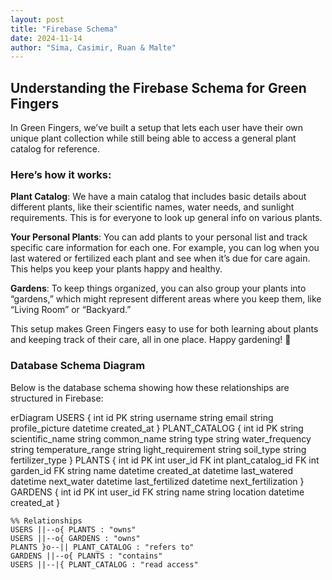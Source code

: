 ```yaml
---
layout: post
title: "Firebase Schema"
date: 2024-11-14
author: "Sima, Casimir, Ruan & Malte"
---
```


## Understanding the Firebase Schema for Green Fingers

In Green Fingers, we’ve built a setup that lets each user have their own unique plant collection while still being able to access a general plant catalog for reference.

### Here’s how it works:

**Plant Catalog**: We have a main catalog that includes basic details about different plants, like their scientific names, water needs, and sunlight requirements. This is for everyone to look up general info on various plants.

**Your Personal Plants**: You can add plants to your personal list and track specific care information for each one. For example, you can log when you last watered or fertilized each plant and see when it’s due for care again. This helps you keep your plants happy and healthy.

**Gardens**: To keep things organized, you can also group your plants into “gardens,” which might represent different areas where you keep them, like “Living Room” or “Backyard.”

This setup makes Green Fingers easy to use for both learning about plants and keeping track of their care, all in one place. Happy gardening! 🌿

### Database Schema Diagram

Below is the database schema showing how these relationships are structured in Firebase:

<div class="mermaid">
erDiagram
    USERS {
        int id PK
        string username
        string email
        string profile_picture
        datetime created_at
    }
    PLANT_CATALOG {
        int id PK
        string scientific_name
        string common_name
        string type
        string water_frequency
        string temperature_range
        string light_requirement
        string soil_type
        string fertilizer_type
    }
    PLANTS {
        int id PK
        int user_id FK
        int plant_catalog_id FK
        int garden_id FK
        string name
        datetime created_at
        datetime last_watered
        datetime next_water
        datetime last_fertilized
        datetime next_fertilization
    }
    GARDENS {
        int id PK
        int user_id FK
        string name
        string location
        datetime created_at
    }

    %% Relationships
    USERS ||--o{ PLANTS : "owns"
    USERS ||--o{ GARDENS : "owns"
    PLANTS }o--|| PLANT_CATALOG : "refers to"
    GARDENS ||--o{ PLANTS : "contains"
    USERS ||--|{ PLANT_CATALOG : "read access"
</div>
